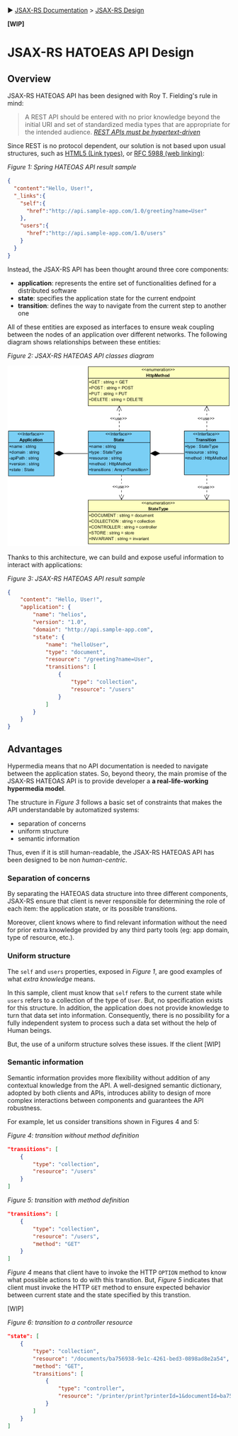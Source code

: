 :arrow_forward: [JSAX-RS Documentation](./jsax-rs-reference.md) > [JSAX-RS Design](./jsax-rs-hatoeas-api-design.md)

**[WIP]**

# JSAX-RS HATOEAS API Design

## Overview

JSAX-RS HATEOAS API has been designed with Roy T. Fielding's rule in mind:

> A REST API should be entered with no prior knowledge beyond the initial URI and set of standardized media types that are appropriate for the intended audience. [_REST APIs must be hypertext-driven_](https://roy.gbiv.com/untangled/2008/rest-apis-must-be-hypertext-driven)

Since REST is no protocol dependent, our solution is not based upon usual structures, such as [HTML5 (Link types)](https://www.w3.org/TR/html50/links.html#linkTypes), or [RFC 5988 (web linking)](https://tools.ietf.org/html/rfc5988):

_Figure 1: Spring HATEOAS API result sample_

```json
{
  "content":"Hello, User!",
  "_links":{
    "self":{
      "href":"http://api.sample-app.com/1.0/greeting?name=User"
    },
    "users":{
      "href":"http://api.sample-app.com/1.0/users"
    }
  }
}
```

Instead, the JSAX-RS API has been thought around three core components:

- **application**: represents the entire set of functionalities defined for a distributed software
- **state**: specifies the application state for the current endpoint
- **transition**: defines the way to navigate from the current step to another one

All of these entities are exposed as interfaces to ensure weak coupling between the nodes of an application over different networks. The following diagram shows relationships between these entities:

_Figure 2: JSAX-RS HATEOAS API classes diagram_

![JSAX-RS HATEOAS API](./assets/jsax-rs-hatoeas-api.png)

Thanks to this architecture, we can build and expose useful information to interact with applications:

_Figure 3: JSAX-RS HATEOAS API result sample_

```json
{
    "content": "Hello, User!",
    "application": {
        "name": "helios",
        "version": "1.0",
        "domain": "http://api.sample-app.com",
        "state": {
            "name": "helloUser",
            "type": "document",
            "resource": "/greeting?name=User",
            "transitions": [
                {
                    "type": "collection",
                    "resource": "/users"
                }
            ]
        }
    }
}
```

## Advantages

Hypermedia means that no API documentation is needed to navigate between the application states. So, beyond theory, the main promise of the JSAX-RS HATEOAS API is to provide developer a **a real-life-working hypermedia model**.

The structure in _Figure 3_ follows a basic set of constraints that makes the API understandable by automatized systems:

- separation of concerns
- uniform structure
- semantic information

Thus, even if it is still human-readable, the JSAX-RS HATEOAS API has been designed to be non _human-centric_.

### Separation of concerns

By separating the HATEOAS data structure into three different components, JSAX-RS ensure that client is never responsible for determining the role of each item: the application state, or its possible transitions.

Moreover, client knows where to find relevant information without the need for prior extra knowledge provided by any third party tools (eg: app domain, type of resource, etc.).

### Uniform structure

The `self` and `users` properties, exposed in _Figure 1_, are good examples of what _extra knowledge_ means.

In this sample, client must know that `self` refers to the current state while `users` refers to a collection of the type of `User`. But, no specification exists for this structure. In addition, the application does not provide knowledge to turn that data set into information. Consequently, there is no possibility for a fully independent system to process such a data set without the help of Human beings.

But, the use of a uniform structure solves these issues. If the client [WIP]

### Semantic information

Semantic information provides more flexibility without addition of any contextual knowledge from the API. A well-designed semantic dictionary, adopted by both clients and APIs, introduces ability to design of more complex interactions between components and guarantees the API robustness.

For example, let us consider transitions shown in Figures 4 and 5:

_Figure 4: transition without method definition_

```json
"transitions": [
    {
        "type": "collection",
        "resource": "/users"
    }
]
```

_Figure 5: transition with method definition_

```json
"transitions": [
    {
        "type": "collection",
        "resource": "/users",
        "method": "GET"
    }
]
```

_Figure 4_ means that client have to invoke the HTTP `OPTION` method to know what possible actions to do with this transtion. But, _Figure 5_ indicates that client must invoke the HTTP `GET` method to ensure expected behavior between current state and the state specified by this transtion.


[WIP]


_Figure 6: transition to a controller resource_

```json
"state": [
    {
        "type": "collection",
        "resource": "/documents/ba756938-9e1c-4261-bed3-0898ad8e2a54",
        "method": "GET",
        "transitions": [
            {
                "type": "controller",
                "resource": "/printer/print?printerId=1&documentId=ba756938-9e1c-4261-bed3-0898ad8e2a54"
            }
        ]
    }
]
```